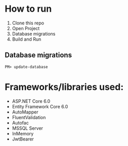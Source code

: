 
# How to run
1. Clone this repo
2. Open Project
3. Database migrations
4. Build and Run

## Database migrations
```
PM> update-database
```

# Frameworks/libraries used:
* ASP.NET Core 6.0
* Entity Framework Core 6.0
* AutoMapper
* FluentValidation
* Autofac
* MSSQL Server
* InMemory
* JwtBearer

